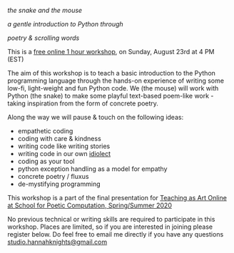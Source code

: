 *the snake and the mouse*

*a gentle introduction to Python through*

*poetry & scrolling words*


This is a [free online 1 hour workshop](https://forms.gle/gHZB45pGu2yePvGu6), on Sunday, August 23rd at 4 PM (EST)

The aim of this workshop is to teach a basic introduction to the Python programming language through the hands-on experience of writing some low-fi, light-weight and fun Python code. We (the mouse) will work with Python (the snake) to make some playful text-based poem-like work - taking inspiration from the form of concrete poetry.

Along the way we will pause & touch on the following ideas:

* empathetic coding
* coding with care & kindness
* writing code like writing stories
* writing code in our own [idiolect](https://www.google.com/search?q=idiolect)
* coding as your tool
* python exception handling as a model for empathy
* concrete poetry / fluxus
* de-mystifying programming


This workshop is a part of the final presentation for [Teaching as Art Online at School for Poetic Computation, Spring/Summer 2020](https://sfpc.io/teachingasart-spring2020)


No previous technical or writing skills are required to participate in this workshop. Places are limited, so if you are interested in joining please register below. Do feel free to email me directly if you have any questions studio.hannahknights@gmail.com
